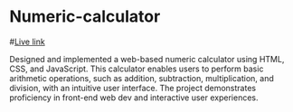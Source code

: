 # Numeric-calculator

#[Live link](https://saiamareswar.github.io/Numeric-calculator/)


Designed and implemented a web-based numeric calculator using HTML, CSS, and JavaScript. This calculator enables users to perform basic arithmetic operations, such as addition, subtraction, multiplication, and division, with an intuitive user interface. The project demonstrates proficiency in front-end web dev and interactive user experiences.
